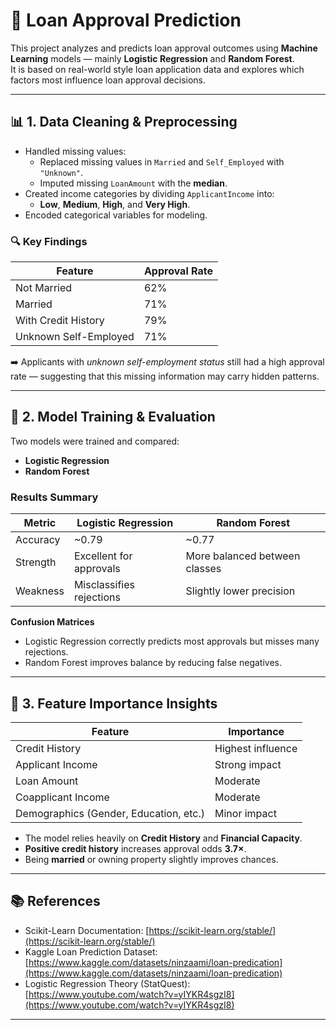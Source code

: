 # 🏦 Loan Approval Prediction

This project analyzes and predicts loan approval outcomes using **Machine Learning** models — mainly **Logistic Regression** and **Random Forest**.  
It is based on real-world style loan application data and explores which factors most influence loan approval decisions.

---

## 📊 1. Data Cleaning & Preprocessing

- Handled missing values:
  - Replaced missing values in `Married` and `Self_Employed` with `"Unknown"`.
  - Imputed missing `LoanAmount` with the **median**.
- Created income categories by dividing `ApplicantIncome` into:
  - **Low**, **Medium**, **High**, and **Very High**.
- Encoded categorical variables for modeling.

### 🔍 Key Findings
| Feature | Approval Rate |
|----------|---------------|
| Not Married | 62% |
| Married | 71% |
| With Credit History | 79% |
| Unknown Self-Employed | 71% |

➡️ Applicants with *unknown self-employment status* still had a high approval rate — suggesting that this missing information may carry hidden patterns.

---

## 🤖 2. Model Training & Evaluation

Two models were trained and compared:
- **Logistic Regression**
- **Random Forest**

### Results Summary
| Metric | Logistic Regression | Random Forest |
|---------|---------------------|---------------|
| Accuracy | ~0.79 | ~0.77 |
| Strength | Excellent for approvals | More balanced between classes |
| Weakness | Misclassifies rejections | Slightly lower precision |

**Confusion Matrices**
- Logistic Regression correctly predicts most approvals but misses many rejections.
- Random Forest improves balance by reducing false negatives.

---

## 🔎 3. Feature Importance Insights

| Feature | Importance |
|----------|-------------|
| Credit History | Highest influence |
| Applicant Income | Strong impact |
| Loan Amount | Moderate |
| Coapplicant Income | Moderate |
| Demographics (Gender, Education, etc.) | Minor impact |

- The model relies heavily on **Credit History** and **Financial Capacity**.
- **Positive credit history** increases approval odds **3.7×**.
- Being **married** or owning property slightly improves chances.

---



## 📚 References

- Scikit-Learn Documentation: [https://scikit-learn.org/stable/](https://scikit-learn.org/stable/)
- Kaggle Loan Prediction Dataset: [https://www.kaggle.com/datasets/ninzaami/loan-predication](https://www.kaggle.com/datasets/ninzaami/loan-predication)
- Logistic Regression Theory (StatQuest): [https://www.youtube.com/watch?v=yIYKR4sgzI8](https://www.youtube.com/watch?v=yIYKR4sgzI8)

---
